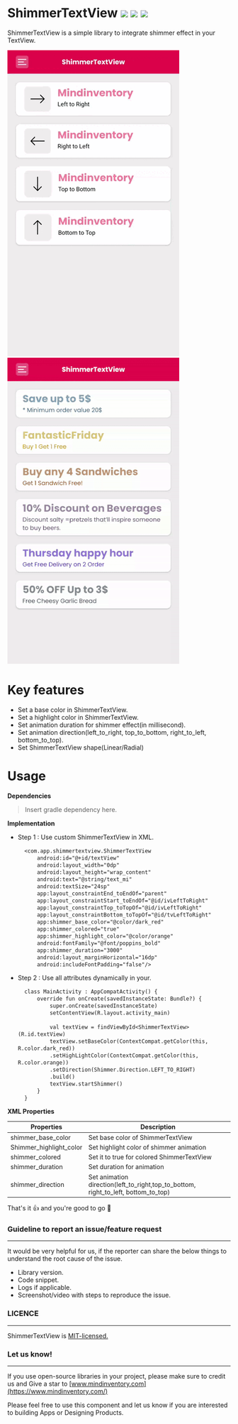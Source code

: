 ShimmerTextView [![](https://jitpack.io/v/Mindinventory/ShimmerTextView.svg)](https://jitpack.io/#Mindinventory/ShimmerTextView) ![](https://img.shields.io/github/languages/top/Mindinventory/ShimmerTextView) ![](https://img.shields.io/github/license/mindinventory/ShimmerTextView)
====

ShimmerTextView is a simple library to integrate shimmer effect in your TextView.

![image](art/ShimmerTextView.gif)
![image](art/ShimmerTextViewOffer.gif)

# Key features

* Set a base color in ShimmerTextView.
* Set a highlight color in ShimmerTextView.
* Set animation duration for shimmer effect(in millisecond).
* Set animation direction(left_to_right, top_to_bottom, right_to_left, bottom_to_top).
* Set ShimmerTextView shape(Linear/Radial)

# Usage

**Dependencies**
> Insert gradle dependency here.

**Implementation**

* Step 1 : Use custom ShimmerTextView in XML.

        <com.app.shimmertextview.ShimmerTextView
            android:id="@+id/textView"
            android:layout_width="0dp"
            android:layout_height="wrap_content"
            android:text="@string/text_mi"
            android:textSize="24sp"
            app:layout_constraintEnd_toEndOf="parent"
            app:layout_constraintStart_toEndOf="@id/ivLeftToRight"
            app:layout_constraintTop_toTopOf="@id/ivLeftToRight"
            app:layout_constraintBottom_toTopOf="@id/tvLeftToRight"
            app:shimmer_base_color="@color/dark_red"
            app:shimmer_colored="true"
            app:shimmer_highlight_color="@color/orange"
            android:fontFamily="@font/poppins_bold"
            app:shimmer_duration="3000"
            android:layout_marginHorizontal="16dp"
            android:includeFontPadding="false"/>

* Step 2 : Use all attributes dynamically in your.

        class MainActivity : AppCompatActivity() {
            override fun onCreate(savedInstanceState: Bundle?) {
                super.onCreate(savedInstanceState)
                setContentView(R.layout.activity_main)
                        
                val textView = findViewById<ShimmerTextView>(R.id.textView)
                textView.setBaseColor(ContextCompat.getColor(this, R.color.dark_red))
                .setHighLightColor(ContextCompat.getColor(this, R.color.orange))
                .setDirection(Shimmer.Direction.LEFT_TO_RIGHT)
                .build()
                textView.startShimmer()
            }
        }

**XML Properties**

| Properties             | Description                               |
|------------------------|-------------------------------------------|
|shimmer_base_color      |Set base color of ShimmerTextView          |
|Shimmer_highlight_color |Set highlight color of shimmer animation   |
|shimmer_colored         |Set it to true for colored ShimmerTextView |
|shimmer_duration        |Set duration for animation                 |
|shimmer_direction       |Set animation direction(left_to_right,top_to_bottom, right_to_left, bottom_to_top)|

That's it 👍 and you're good to go 🚀

### Guideline to report an issue/feature request
---------
It would be very helpful for us, if the reporter can share the below things to understand the root cause of the issue.

* Library version.
* Code snippet.
* Logs if applicable.
* Screenshot/video with steps to reproduce the issue.

### LICENCE
----------------
ShimmerTextView is [MIT-licensed.](https://git.mindinventory.com/mi-android/android-libs/shimmertextview/-/blob/master/LICENSE)

### Let us know!
---------
If you use open-source libraries in your project, please make sure to credit us and Give a star to [www.mindinventory.com](https://www.mindinventory.com/)

Please feel free to use this component and let us know if you are interested to building Apps or Designing Products.
